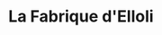 ---
title: "La Fabrique d'Elloli"
url: /auriol/la-fabrique-delloli-avenue-des-lavandieres/
shop: boulangerie
---